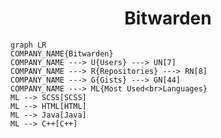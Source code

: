 <h1 align="center">Bitwarden</h1>

```mermaid
graph LR
COMPANY_NAME{Bitwarden}
COMPANY_NAME ---> U{Users} ---> UN[7]
COMPANY_NAME ---> R{Repositories} ---> RN[8]
COMPANY_NAME ---> G{Gists} ---> GN[44]
COMPANY_NAME ---> ML{Most Used<br>Languages}
ML --> SCSS[SCSS]
ML --> HTML[HTML]
ML --> Java[Java]
ML --> C++[C++]
```
